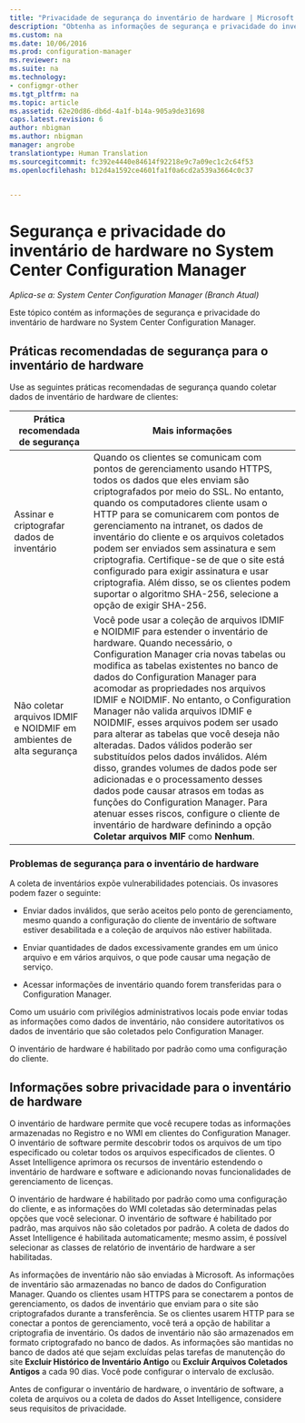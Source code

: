 ```yaml
---
title: "Privacidade de segurança do inventário de hardware | Microsoft Docs"
description: "Obtenha as informações de segurança e privacidade do inventário de hardware no System Center Configuration Manager."
ms.custom: na
ms.date: 10/06/2016
ms.prod: configuration-manager
ms.reviewer: na
ms.suite: na
ms.technology:
- configmgr-other
ms.tgt_pltfrm: na
ms.topic: article
ms.assetid: 62e20d86-db6d-4a1f-b14a-905a9de31698
caps.latest.revision: 6
author: nbigman
ms.author: nbigman
manager: angrobe
translationtype: Human Translation
ms.sourcegitcommit: fc392e4440e84614f92218e9c7a09ec1c2c64f53
ms.openlocfilehash: b12d4a1592ce4601fa1f0a6cd2a539a3664c0c37


---
```

# <a name="security-and-privacy-for-hardware-inventory-in-system-center-configuration-manager"></a>Segurança e privacidade do inventário de hardware no System Center Configuration Manager

*Aplica-se a: System Center Configuration Manager (Branch Atual)*

Este tópico contém as informações de segurança e privacidade do inventário de hardware no System Center Configuration Manager.  

##  <a name="a-namebkmksecurityhardwareinventorya-security-best-practices-for-hardware-inventory"></a><a name="BKMK_Security_HardwareInventory"></a> Práticas recomendadas de segurança para o inventário de hardware  
 Use as seguintes práticas recomendadas de segurança quando coletar dados de inventário de hardware de clientes:  

|Prática recomendada de segurança|Mais informações|  
|----------------------------|----------------------|  
|Assinar e criptografar dados de inventário|Quando os clientes se comunicam com pontos de gerenciamento usando HTTPS, todos os dados que eles enviam são criptografados por meio do SSL. No entanto, quando os computadores cliente usam o HTTP para se comunicarem com pontos de gerenciamento na intranet, os dados de inventário do cliente e os arquivos coletados podem ser enviados sem assinatura e sem criptografia. Certifique-se de que o site está configurado para exigir assinatura e usar criptografia. Além disso, se os clientes podem suportar o algoritmo SHA-256, selecione a opção de exigir SHA-256.|  
|Não coletar arquivos IDMIF e NOIDMIF em ambientes de alta segurança|Você pode usar a coleção de arquivos IDMIF e NOIDMIF para estender o inventário de hardware. Quando necessário, o Configuration Manager cria novas tabelas ou modifica as tabelas existentes no banco de dados do Configuration Manager para acomodar as propriedades nos arquivos IDMIF e NOIDMIF. No entanto, o Configuration Manager não valida arquivos IDMIF e NOIDMIF, esses arquivos podem ser usado para alterar as tabelas que você deseja não alteradas. Dados válidos poderão ser substituídos pelos dados inválidos. Além disso, grandes volumes de dados pode ser adicionadas e o processamento desses dados pode causar atrasos em todas as funções do Configuration Manager. Para atenuar esses riscos, configure o cliente de inventário de hardware definindo a opção **Coletar arquivos MIF** como **Nenhum**.|  

### <a name="security-issues-for-hardware-inventory"></a>Problemas de segurança para o inventário de hardware  
 A coleta de inventários expõe vulnerabilidades potenciais. Os invasores podem fazer o seguinte:  

-   Enviar dados inválidos, que serão aceitos pelo ponto de gerenciamento, mesmo quando a configuração do cliente de inventário de software estiver desabilitada e a coleção de arquivos não estiver habilitada.  

-   Enviar quantidades de dados excessivamente grandes em um único arquivo e em vários arquivos, o que pode causar uma negação de serviço.  

-   Acessar informações de inventário quando forem transferidas para o Configuration Manager.  

 Como um usuário com privilégios administrativos locais pode enviar todas as informações como dados de inventário, não considere autoritativos os dados de inventário que são coletados pelo Configuration Manager.  

 O inventário de hardware é habilitado por padrão como uma configuração do cliente.  

##  <a name="a-namebkmkprivacyhardwareinventorya-privacy-information-for-hardware-inventory"></a><a name="BKMK_Privacy_HardwareInventory"></a> Informações sobre privacidade para o inventário de hardware  
 O inventário de hardware permite que você recupere todas as informações armazenadas no Registro e no WMI em clientes do Configuration Manager. O inventário de software permite descobrir todos os arquivos de um tipo especificado ou coletar todos os arquivos especificados de clientes. O Asset Intelligence aprimora os recursos de inventário estendendo o inventário de hardware e software e adicionando novas funcionalidades de gerenciamento de licenças.  

 O inventário de hardware é habilitado por padrão como uma configuração do cliente, e as informações do WMI coletadas são determinadas pelas opções que você selecionar. O inventário de software é habilitado por padrão, mas arquivos não são coletados por padrão. A coleta de dados do Asset Intelligence é habilitada automaticamente; mesmo assim, é possível selecionar as classes de relatório de inventário de hardware a ser habilitadas.  

 As informações de inventário não são enviadas à Microsoft. As informações de inventário são armazenadas no banco de dados do Configuration Manager. Quando os clientes usam HTTPS para se conectarem a pontos de gerenciamento, os dados de inventário que enviam para o site são criptografados durante a transferência. Se os clientes usarem HTTP para se conectar a pontos de gerenciamento, você terá a opção de habilitar a criptografia de inventário. Os dados de inventário não são armazenados em formato criptografado no banco de dados. As informações são mantidas no banco de dados até que sejam excluídas pelas tarefas de manutenção do site **Excluir Histórico de Inventário Antigo** ou **Excluir Arquivos Coletados Antigos** a cada 90 dias. Você pode configurar o intervalo de exclusão.  

 Antes de configurar o inventário de hardware, o inventário de software, a coleta de arquivos ou a coleta de dados do Asset Intelligence, considere seus requisitos de privacidade.  



<!--HONumber=Dec16_HO3-->



